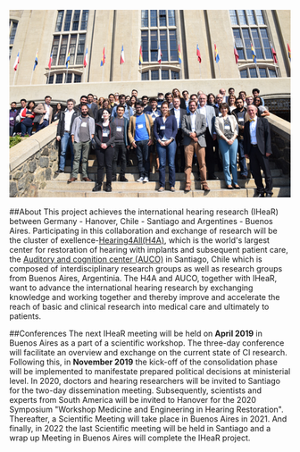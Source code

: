 

![meetingphoto](ihearmeeting.png)

##About
This project achieves the international hearing research (IHeaR) between Germany - Hanover, Chile - Santiago and Argentines - Buenos Aires. Participating in this collaboration and exchange of
research will be the cluster of exellence-[Hearing4All(H4A)](http://hearing4all.eu/EN/), which is the world's largest center for restoration of hearing with implants and subsequent patient care, the [Auditory and cognition center
(AUCO)](http://www.auco.cl/) in Santiago, Chile which is composed of interdisciplinary research groups as well as research groups from Buenos Aires,
Argentinia. The H4A and AUCO, together with IHeaR, want to advance the international hearing research by exchanging knowledge and working together and
thereby improve and accelerate the reach of basic and clinical research into medical care and ultimately to patients. 



##Conferences
The next IHeaR meeting will be held on **April 2019** in Buenos Aires as a part of a scientific workshop. The three-day conference will facilitate an overview and exchange on the current
state of CI research. Following this, in **November 2019** the kick-off of the consolidation phase will be implemented to manifestate prepared political
decisions at ministerial level. In 2020, doctors and hearing researchers will be invited to Santiago for the two-day dissemination meeting. Subsequently,
scientists and experts from South America will be invited to Hanover for the 2020 Symposium "Workshop Medicine and Engineering in Hearing Restoration".
Thereafter,  a Scientific Meeting will take place in Buenos Aires in 2021. And finally, in 2022 the last Scientific meeting will be held in Santiago and a wrap up Meeting in Buenos Aires will
complete the IHeaR project.







